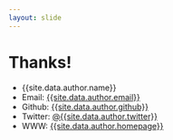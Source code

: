 ```yaml
---
layout: slide
---
```


# Thanks!

* {{site.data.author.name}}
* Email: [{{site.data.author.email}}](mailto:{{site.data.author.email}})
* Github: [{{site.data.author.github}}](https://github.com/{{site.data.author.github}})
* Twitter: [@{{site.data.author.twitter}}](https://twitter.com/{{site.data.author.twitter}})
* WWW: [{{site.data.author.homepage}}]({{site.data.author.homepage}})
